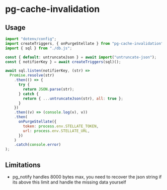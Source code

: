 # pg-cache-invalidation

## Usage

```js
import "dotenv/config";
import createTriggers, { onPurgeStellate } from "pg-cache-invalidation";
import { sql } from "./db.js";

const { default: untruncateJson } = await import("untruncate-json");
const { notifierKey } = await createTriggers(sql)();

await sql.listen(notifierKey, (str) =>
  Promise.resolve(str)
    .then(() => {
      try {
        return JSON.parse(str);
      } catch {
        return { ...untruncateJson(str), all: true };
      }
    })
    .then((v) => (console.log(v), v))
    .then(
      onPurgeStellate({
        token: process.env.STELLATE_TOKEN,
        url: process.env.STELLATE_URL,
      })
    )
    .catch(console.error)
);
```


## Limitations

- pg_notify handles 8000 bytes max, you need to recover the json string if its above this limit and handle the missing data yourself